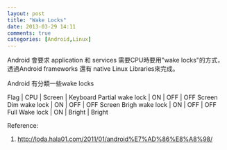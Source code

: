 ```yaml
---
layout: post
title: "Wake Locks"
date: 2013-03-29 14:11
comments: true
categories: [Android,Linux]
---
```


Android 會要求 application 和 services 需要CPU時要用"wake locks"的方式，透過Android frameworks 還有 native Linux Libraries來完成。

Android 有分類一些wake locks

Flag                   |  CPU | Screen | Keyboard
Partial  wake lock     |  ON  | OFF    | OFF
Screen Dim wake lock   |  ON  | OFF    | OFF
Screen Brigh wake lock |  ON  | OFF    | OFF
Full Wake lock         |  ON  | Bright | Bright



Reference:  
1. http://loda.hala01.com/2011/01/android%E7%AD%86%E8%A8%98/

